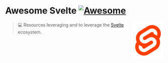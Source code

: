 # Awesome Svelte [![Awesome](https://awesome.re/badge.svg)](https://awesome.re)

[<img src="https://raw.githubusercontent.com/sveltejs/branding/master/svelte-logo.svg" alt="Svelte logo" align="right" width="100">](https://svelte.dev/)

> :computer: Resources leveraging and to leverage the [Svelte](https://svelte.dev/) ecosystem.
